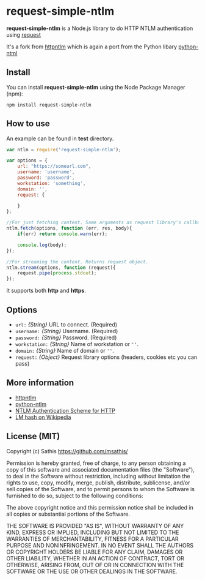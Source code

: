 # request-simple-ntlm

__request-simple-ntlm__ is a Node.js library to do HTTP NTLM authentication using [request](https://github.com/request/request)

It's a fork from [httpntlm](https://github.com/SamDecrock/node-http-ntlm) which is again a port from the Python libary [python-ntml](https://code.google.com/p/python-ntlm/)

## Install

You can install __request-simple-ntlm__ using the Node Package Manager (npm):

    npm install request-simple-ntlm

## How to use

An example can be found in __test__ directory.

```js
var ntlm = require('request-simple-ntlm');

var options = {
    url: "https://someurl.com",
    username: 'username',
    password: 'password',
    workstation: 'something',
    domain: '',
    request: {

    }
};

//For just fetching content. Same arguments as request library's callback method.
ntlm.fetch(options, function (err, res, body){
    if(err) return console.warn(err);

    console.log(body);
});

//For streaming the content. Returns request object.
ntlm.stream(options, function (request){
    request.pipe(process.stdout);
});
```

It supports both __http__ and __https__.

## Options

- `url:`      _{String}_   URL to connect. (Required)
- `username:` _{String}_   Username. (Required)
- `password:` _{String}_   Password. (Required)
- `workstation:` _{String}_ Name of workstation or `''`.
- `domain:`   _{String}_   Name of domain or `''`.
- `request:` _{Object}_    Request library options (headers, cookies etc you can pass) 


## More information
* [httpntlm](https://github.com/SamDecrock/node-http-ntlm)
* [python-ntlm](https://code.google.com/p/python-ntlm/)
* [NTLM Authentication Scheme for HTTP](http://www.innovation.ch/personal/ronald/ntlm.html)
* [LM hash on Wikipedia](http://en.wikipedia.org/wiki/LM_hash)


## License (MIT)

Copyright (c) Sathis <https://github.com/msathis/>

Permission is hereby granted, free of charge, to any person obtaining a copy
of this software and associated documentation files (the "Software"), to deal
in the Software without restriction, including without limitation the rights
to use, copy, modify, merge, publish, distribute, sublicense, and/or sell
copies of the Software, and to permit persons to whom the Software is
furnished to do so, subject to the following conditions:

The above copyright notice and this permission notice shall be included in
all copies or substantial portions of the Software.

THE SOFTWARE IS PROVIDED "AS IS", WITHOUT WARRANTY OF ANY KIND, EXPRESS OR
IMPLIED, INCLUDING BUT NOT LIMITED TO THE WARRANTIES OF MERCHANTABILITY,
FITNESS FOR A PARTICULAR PURPOSE AND NONINFRINGEMENT. IN NO EVENT SHALL THE
AUTHORS OR COPYRIGHT HOLDERS BE LIABLE FOR ANY CLAIM, DAMAGES OR OTHER
LIABILITY, WHETHER IN AN ACTION OF CONTRACT, TORT OR OTHERWISE, ARISING FROM,
OUT OF OR IN CONNECTION WITH THE SOFTWARE OR THE USE OR OTHER DEALINGS IN
THE SOFTWARE.
